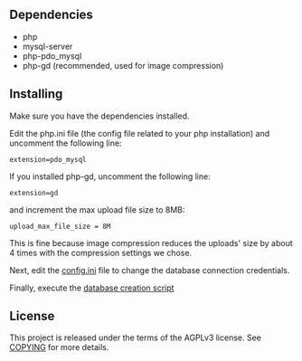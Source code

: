 Dependencies
------
  * php
  * mysql-server
  * php-pdo\_mysql
  * php-gd (recommended, used for image compression)

Installing
------
Make sure you have the dependencies installed.

Edit the php.ini file (the config file related to your php installation) and uncomment the following line:
```
extension=pdo_mysql
```
If you installed php-gd, uncomment the following line:
```
extension=gd
```
and increment the max upload file size to 8MB:
```
upload_max_file_size = 8M
```
This is fine because image compression reduces the uploads' size by about 4 times with the compression settings we chose.

Next, edit the [config.ini](./config.ini) file to change the database connection credentials.

Finally, execute the [database creation script](./scripts/create_database.sql)

License
-------
This project is released under the terms of the AGPLv3 license. See [COPYING](./COPYING) for more details.
